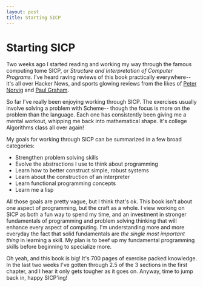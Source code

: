 ```yaml
---
layout: post
title: Starting SICP
---
```


Starting SICP
=============

Two weeks ago I started reading and working my way through the famous computing tome SICP, or *Structure and Interpretation of Computer Programs*.  I've heard raving reviews of this book practically everywhere-- it's all over Hacker News, and sports glowing reviews from the likes of [Peter Norvig](http://www.amazon.com/review/R403HR4VL71K8) and [Paul Graham](http://www.amazon.com/review/R3G05B1TQ5XGZP).

So far I've really been enjoying working through SICP.  The exercises usually involve solving a problem with Scheme-- though the focus is more on the problem than the language.  Each one has consistently been giving me a mental workout, whipping me back into mathematical shape.  It's college Algorithms class all over again!  

My goals for working through SICP can be summarized in a few broad categories:

* Strengthen problem solving skills
* Evolve the abstractions I use to think about programming
* Learn how to better construct simple, robust systems
* Learn about the construction of an interpreter
* Learn functional programming concepts
* Learn me a lisp

All those goals are pretty vague, but I think that's ok.  This book isn't about one aspect of programming, but the craft as a whole.  I view working on SICP as both a fun way to spend my time, and an investment in stronger fundamentals of programming and problem solving thinking that will enhance every aspect of computing.  I'm understanding more and more everyday the fact that solid fundamentals are *the single most important thing* in learning a skill.  My plan is to beef up my fundamental programming skills before beginning to specialize more.

Oh yeah, and this book is big!  It's 700 pages of exercise packed knowledge.  In the last two weeks I've gotten through 2.5 of the 3 sections in the first chapter, and I hear it only gets tougher as it goes on.  Anyway, time to jump back in, happy SICP'ing!